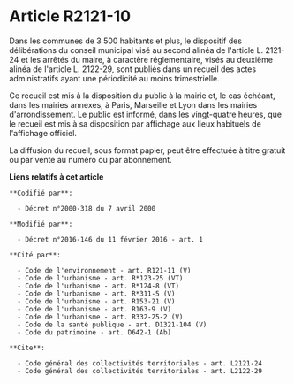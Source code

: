 # Article R2121-10

Dans les communes de 3 500 habitants et plus, le dispositif des délibérations du conseil municipal visé au second alinéa de
l'article L. 2121-24 et les arrêtés du maire, à caractère réglementaire, visés au deuxième alinéa de l'article L. 2122-29,
sont publiés dans un recueil des actes administratifs ayant une périodicité au moins trimestrielle. 

Ce recueil est mis à la disposition du public à la mairie et, le cas échéant, dans les mairies annexes, à Paris, Marseille et
Lyon dans les mairies d'arrondissement. Le public est informé, dans les vingt-quatre heures, que le recueil est mis à sa
disposition par affichage aux lieux habituels de l'affichage officiel. 

La diffusion du recueil, sous format papier, peut être effectuée à titre gratuit ou par vente au numéro ou par abonnement.

**Liens relatifs à cet article**

	**Codifié par**:

	  - Décret n°2000-318 du 7 avril 2000

	**Modifié par**:

	  - Décret n°2016-146 du 11 février 2016 - art. 1

	**Cité par**:

	  - Code de l'environnement - art. R121-11 (V)
	  - Code de l'urbanisme - art. R*123-25 (VT)
	  - Code de l'urbanisme - art. R*124-8 (VT)
	  - Code de l'urbanisme - art. R*311-5 (V)
	  - Code de l'urbanisme - art. R153-21 (V)
	  - Code de l'urbanisme - art. R163-9 (V)
	  - Code de l'urbanisme - art. R332-25-2 (V)
	  - Code de la santé publique - art. D1321-104 (V)
	  - Code du patrimoine - art. D642-1 (Ab)

	**Cite**:

	  - Code général des collectivités territoriales - art. L2121-24
	  - Code général des collectivités territoriales - art. L2122-29
